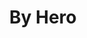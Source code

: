 --- 
title: "By Hero"
publishdate: "2019-8-20T16:48:46+02:00"
src: "https://365manga.net/manga/by-hero"
image: "https://data.365manga.net/images/thumbnails/6464-by-hero.jpg"
description: "[Summary by: Love_blossom] Sendrick is a bird that hates humans more than anything. They're annoying, rude, and violent. Whenever he can, he keeps his distance away from him. But what happens when he accidentally falls onto a human?"
---